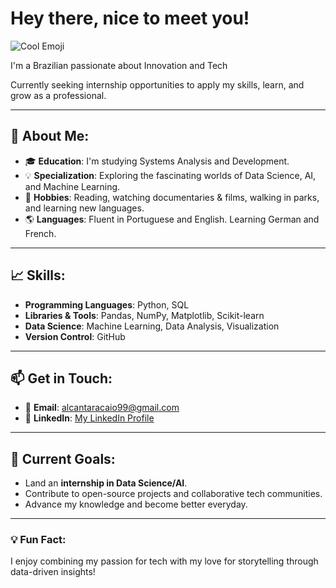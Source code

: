 # Hey there, nice to meet you! 
![Cool Emoji](https://emojis.slackmojis.com/emojis/images/1531849430/4246/blob-sunglasses.gif)

I'm a Brazilian passionate about Innovation and Tech

Currently seeking internship opportunities to apply my skills, learn, and grow as a professional.

---

## 🌟 About Me:
- 🎓 **Education**: I'm studying Systems Analysis and Development.  
- 💡 **Specialization**: Exploring the fascinating worlds of Data Science, AI, and Machine Learning.  
- 🎨 **Hobbies**: Reading, watching documentaries & films, walking in parks, and learning new languages.  
- 🌎 **Languages**: Fluent in Portuguese and English. Learning German and French.

---

## 📈 Skills:
- **Programming Languages**: Python, SQL  
- **Libraries & Tools**: Pandas, NumPy, Matplotlib, Scikit-learn  
- **Data Science**: Machine Learning, Data Analysis, Visualization  
- **Version Control**: GitHub

---

## 📫 Get in Touch:
- 📧 **Email**: [alcantaracaio99@gmail.com](mailto:alcantaracaio99@gmail.com)  
- 🔗 **LinkedIn**: [My LinkedIn Profile](www.linkedin.com/in/caio-alcântara)  

---

## 🌱 Current Goals:
- Land an **internship in Data Science/AI**.  
- Contribute to open-source projects and collaborative tech communities.  
- Advance my knowledge and become better everyday.

---

### 💡 Fun Fact:
I enjoy combining my passion for tech with my love for storytelling through data-driven insights!




  
